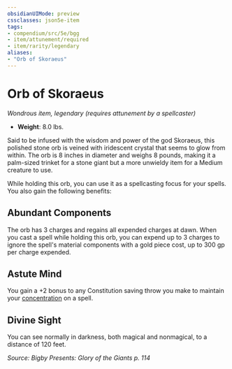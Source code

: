 ```yaml
---
obsidianUIMode: preview
cssclasses: json5e-item
tags:
- compendium/src/5e/bgg
- item/attunement/required
- item/rarity/legendary
aliases: 
- "Orb of Skoraeus"
---
```

# Orb of Skoraeus
*Wondrous item, legendary (requires attunement by a spellcaster)*  

- **Weight**: 8.0 lbs.

Said to be infused with the wisdom and power of the god Skoraeus, this polished stone orb is veined with iridescent crystal that seems to glow from within. The orb is 8 inches in diameter and weighs 8 pounds, making it a palm-sized trinket for a stone giant but a more unwieldy item for a Medium creature to use.

While holding this orb, you can use it as a spellcasting focus for your spells. You also gain the following benefits:

## Abundant Components

The orb has 3 charges and regains all expended charges at dawn. When you cast a spell while holding this orb, you can expend up to 3 charges to ignore the spell's material components with a gold piece cost, up to 300 gp per charge expended.

## Astute Mind

You gain a +2 bonus to any Constitution saving throw you make to maintain your [concentration](Mechanics/Rules/conditions.md#Concentration) on a spell.

## Divine Sight

You can see normally in darkness, both magical and nonmagical, to a distance of 120 feet.

*Source: Bigby Presents: Glory of the Giants p. 114*